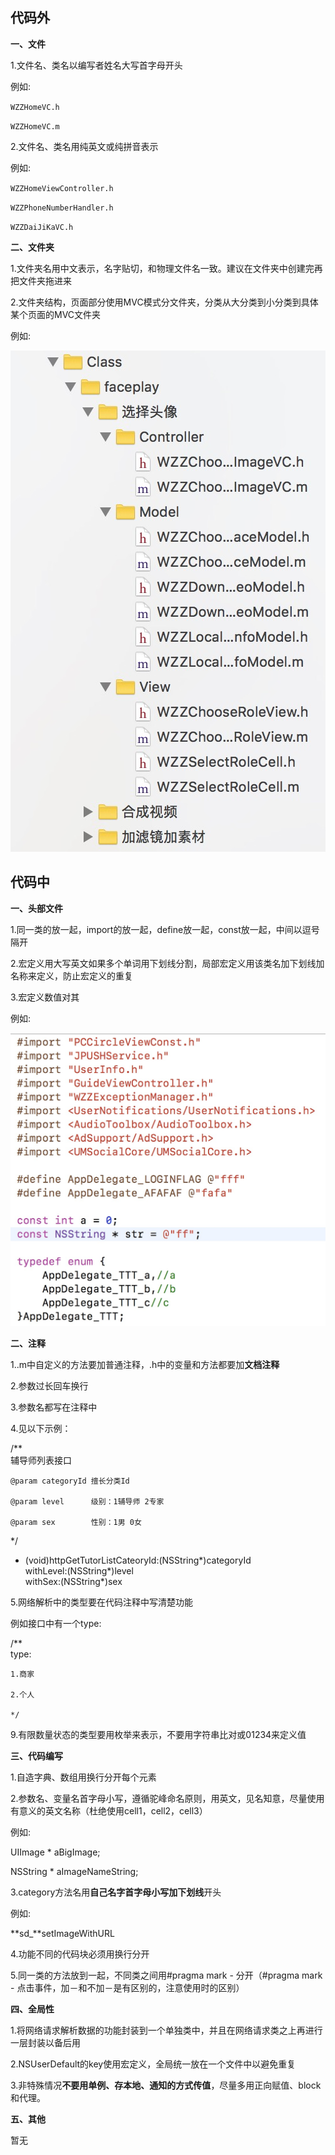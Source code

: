 代码外
---------------------

**一、文件**

1.文件名、类名以编写者姓名大写首字母开头

例如:

`WZZHomeVC.h`

`WZZHomeVC.m`

2.文件名、类名用纯英文或纯拼音表示

例如:

`WZZHomeViewController.h`

`WZZPhoneNumberHandler.h`

`WZZDaiJiKaVC.h`

**二、文件夹**

1.文件夹名用中文表示，名字贴切，和物理文件名一致。建议在文件夹中创建完再把文件夹拖进来

2.文件夹结构，页面部分使用MVC模式分文件夹，分类从大分类到小分类到具体某个页面的MVC文件夹

例如:

![mvc](https://github.com/13731160065/Tips/raw/master/images/代码规范/mvc.png)

代码中
---------------------

**一、头部文件**

1.同一类的放一起，import的放一起，define放一起，const放一起，中间以逗号隔开

2.宏定义用大写英文如果多个单词用下划线分割，局部宏定义用该类名加下划线加名称来定义，防止宏定义的重复

3.宏定义数值对其

例如:

![import](https://github.com/13731160065/Tips/raw/master/images/代码规范/import.png)

**二、注释**

1..m中自定义的方法要加普通注释，.h中的变量和方法都要加**文档注释**

2.参数过长回车换行

3.参数名都写在注释中

4.见以下示例：

/**
\
	辅导师列表接口

	@param categoryId 擅长分类Id

	@param level      级别：1辅导师 2专家

	@param sex        性别：1男 0女
 
 */
 
+ (void)httpGetTutorListCateoryId:(NSString*)categoryId
\
		       withLevel:(NSString*)level
		       \
		         withSex:(NSString*)sex
			 
5.网络解析中的类型要在代码注释中写清楚功能

  例如接口中有一个type:
 
  /**
  \
  	type:
  
  	1.商家 
  
 	2.个人
	
	*/

9.有限数量状态的类型要用枚举来表示，不要用字符串比对或01234来定义值

**三、代码编写**

1.自造字典、数组用换行分开每个元素

2.参数名、变量名首字母小写，遵循驼峰命名原则，用英文，见名知意，尽量使用有意义的英文名称（杜绝使用cell1，cell2，cell3）

例如:
 
UIImage * aBigImage;

NSString * aImageNameString;

3.category方法名用**自己名字首字母小写加下划线**开头

例如:

**sd_**setImageWithURL

4.功能不同的代码块必须用换行分开

5.同一类的方法放到一起，不同类之间用#pragma mark - 分开（#pragma mark - 点击事件，加－和不加－是有区别的，注意使用时的区别）

**四、全局性**

1.将网络请求解析数据的功能封装到一个单独类中，并且在网络请求类之上再进行一层封装以备后用

2.NSUserDefault的key使用宏定义，全局统一放在一个文件中以避免重复

3.非特殊情况**不要用单例、存本地、通知的方式传值**，尽量多用正向赋值、block和代理。

**五、其他**

暂无
